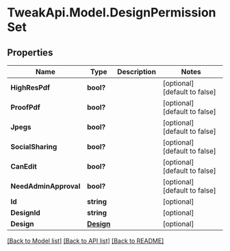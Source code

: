 # TweakApi.Model.DesignPermissionSet
## Properties

Name | Type | Description | Notes
------------ | ------------- | ------------- | -------------
**HighResPdf** | **bool?** |  | [optional] [default to false]
**ProofPdf** | **bool?** |  | [optional] [default to false]
**Jpegs** | **bool?** |  | [optional] [default to false]
**SocialSharing** | **bool?** |  | [optional] [default to false]
**CanEdit** | **bool?** |  | [optional] [default to false]
**NeedAdminApproval** | **bool?** |  | [optional] [default to false]
**Id** | **string** |  | [optional] 
**DesignId** | **string** |  | [optional] 
**Design** | [**Design**](Design.md) |  | [optional] 

[[Back to Model list]](../README.md#documentation-for-models) [[Back to API list]](../README.md#documentation-for-api-endpoints) [[Back to README]](../README.md)

